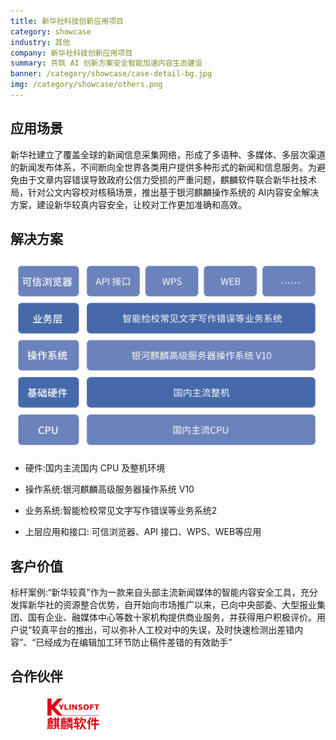 ```yaml
---
title: 新华社科技创新应用项目
category: showcase
industry: 其他
company: 新华社科技创新应用项目
summary: 共筑 AI 创新方案安全智能加速内容生态建设
banner: /category/showcase/case-detail-bg.jpg
img: /category/showcase/others.png
---
```





## 应用场景

新华社建立了覆盖全球的新闻信息采集网络，形成了多语种、多媒体、多层次渠道的新闻发布体系，不间断向全世界各类用户提供多种形式的新闻和信息服务。为避免由于文章内容错误导致政府公信力受损的严重问题，麒麟软件联合新华社技术局，针对公文内容校对核稿场景，推出基于银河麒麟操作系统的 AI内容安全解决方案，建设新华较真内容安全，让校对工作更加准确和高效。


## 解决方案




<img src="./xh.png" width="1000" >

- 硬件:国内主流国内 CPU 及整机环境


- 操作系统:银河麒麟高级服务器操作系统 V10

- 业务系统:智能检校常见文字写作错误等业务系统2

- 上层应用和接口: 可信浏览器、API 接口、WPS、WEB等应用



## 客户价值

标杆案例:“新华较真”作为一款来自头部主流新闻媒体的智能内容安全工具，充分发挥新华社的资源整合优势，自开始向市场推广以来，已向中央部委、大型报业集团、国有企业、融媒体中心等数十家机构提供商业服务，并获得用户积极评价。用户说“较真平台的推出，可以弥补人工校对中的失误，及时快速检测出差错内容”、“已经成为在编辑加工环节防止稿件差错的有效助手”

## 合作伙伴

<img src="./2.png" width="200" >
